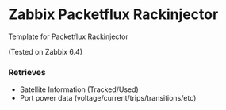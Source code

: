# Zabbix Packetflux Rackinjector

Template for Packetflux Rackinjector

(Tested on Zabbix 6.4)

### Retrieves

- Satellite Information (Tracked/Used)
- Port power data (voltage/current/trips/transitions/etc)
